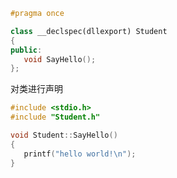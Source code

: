 
```c++
#pragma once

class __declspec(dllexport) Student
{
public:
   void SayHello();
};
```

对类进行声明

```c++
#include <stdio.h>
#include "Student.h"

void Student::SayHello()
{
   printf("hello world!\n");
}
```

